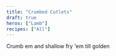 ```yaml
---
title: "Crumbed Cutlets"
draft: true
heros: ["Lamb"]
recipes: ["All"]
---
```


Crumb em and shallow fry 'em till golden